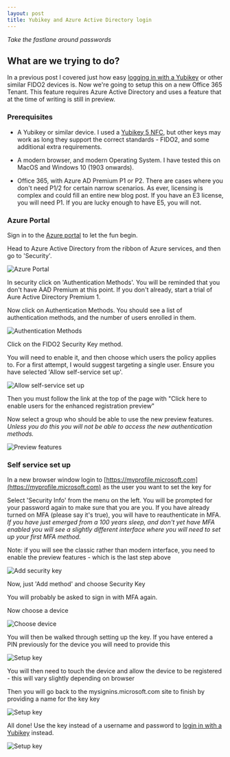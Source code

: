 ```yaml
---
layout: post
title: Yubikey and Azure Active Directory login
---
```


_Take the fastlane around passwords_


## What are we trying to do? ##

In a previous post I covered just how easy [logging in with a Yubikey](_posts\2020-01-15-2FA-Going-beyond-the-phone.html) or other similar FIDO2 devices is. 
Now we're going to setup this on a new Office 365 Tenant. This feature requires Azure Active Directory and uses a feature that at the time of writing is still in preview.

### Prerequisites ###

* A Yubikey or similar device. I used a [Yubikey 5 NFC](https://www.yubico.com/works-with-yubikey/catalog/azure-active-directory/), but other keys may work as long they support the correct standards - FIDO2, and some additional extra requirements. 

* A modern browser, and modern Operating System. I have tested this on MacOS and Windows 10 (1903 onwards).

* Office 365, with Azure AD Premium P1 or P2. There are cases where you don't need P1/2 for certain narrow scenarios. As ever, licensing is complex and could fill an entire new blog post. If you have an E3 license, you will need P1. If you are lucky enough to have E5, you will not.


### Azure Portal ###

Sign in to the [Azure portal](https://portal.azure.com/) to let the fun begin.

Head to Azure Active Directory from the ribbon of Azure services, and then go to 'Security'.

![Azure Portal](../../images/2020-04-07/az_mfa_portal.PNG)

In security click on 'Authentication Methods'. You will be reminded that you don't have AAD Premium at this point. If you don't already, start a trial of Aure Active Directory Premium 1.

Now click on Authentication Methods. You should see a list of authentication methods, and the number of users enrolled in them. 

![Authentication Methods](../../images/2020-04-07/authmethods.PNG)

Click on the FIDO2 Security Key method.

You will need to enable it, and then choose which users the policy applies to. For a first attempt, I would suggest targeting a single user. Ensure you have selected 'Allow self-service set up'.

![Allow self-service set up](../../images/2020-04-07/selectmfauser.PNG)

Then you must follow the link at the top of the page with "Click here to enable users for the enhanced registration preview"

Now select a group who should be able to use the new preview features. *Unless you do this you will not be able to access the new authentication methods.*

![Preview features](../../images/2020-04-07/previewfeatures.PNG)


### Self service set up ###

In a new browser window login to [https://myprofile.microsoft.com](https://myprofile.microsoft.com) as the user you want to set the key for

Select 'Security Info' from the menu on the left. You will be prompted for your password again to make sure that you are you. If you have already turned on MFA (please say it's true), you will have to reauthenticate in MFA. *If you have just emerged from a 100 years sleep, and don't yet have MFA enabled you will see a slightly different interface where you will need to set up your first MFA method.*

Note: if you will see the classic rather than modern interface, you need to enable the preview features - which is the last step above

![Add security key](../../images/2020-04-07/addseckey.PNG)

Now, just 'Add method' and choose Security Key

You will probably be asked to sign in with MFA again.

Now choose a device

![Choose device](../../images/2020-04-07/choosedevice.PNG)

You will then be walked through setting up the key. If you have entered a PIN previously for the device you will need to provide this

![Setup key](../../images/2020-04-07/choosedevice.PNG)

You will then need to touch the device and allow the device to be registered - this will vary slightly depending on browser

Then you will go back to the mysignins.microsoft.com site to finish by providing a name for the key key

![Setup key](../../images/2020-04-07/seckeyname.PNG)

All done! Use the key instead of a username and password to [login in with a Yubikey](_posts\2020-01-15-2FA-Going-beyond-the-phone.html) instead. 

![Setup key](../../images/2020-04-07/keyready.PNG)














